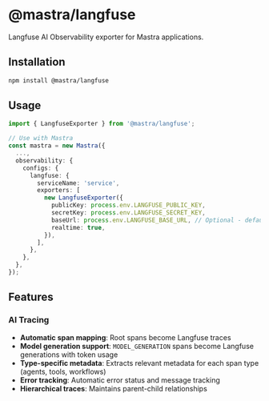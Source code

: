 # @mastra/langfuse

Langfuse AI Observability exporter for Mastra applications.

## Installation

```bash
npm install @mastra/langfuse
```

## Usage

```typescript
import { LangfuseExporter } from '@mastra/langfuse';

// Use with Mastra
const mastra = new Mastra({
  ...,
  observability: {
    configs: {
      langfuse: {
        serviceName: 'service',
        exporters: [
          new LangfuseExporter({
            publicKey: process.env.LANGFUSE_PUBLIC_KEY,
            secretKey: process.env.LANGFUSE_SECRET_KEY,
            baseUrl: process.env.LANGFUSE_BASE_URL, // Optional - defaults to Langfuse cloud
            realtime: true,
          }),
        ],
      },
    },
  },
});
```

## Features

### AI Tracing

- **Automatic span mapping**: Root spans become Langfuse traces
- **Model generation support**: `MODEL_GENERATION` spans become Langfuse generations with token usage
- **Type-specific metadata**: Extracts relevant metadata for each span type (agents, tools, workflows)
- **Error tracking**: Automatic error status and message tracking
- **Hierarchical traces**: Maintains parent-child relationships
